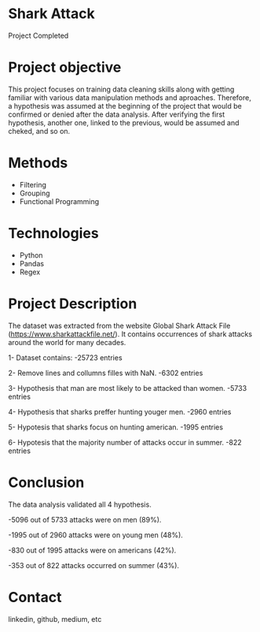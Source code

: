 # Shark Attack

  Project Completed
# Project objective

  This project focuses on training data cleaning skills along with getting familiar with various data manipulation methods and aproaches.
  Therefore, a hypothesis was assumed at the beginning of the project that would be confirmed or denied after the data analysis. After verifying the first hypothesis, another one, linked to the previous, would be assumed and cheked, and so on.
  
# Methods

  - Filtering
  - Grouping
  - Functional Programming
# Technologies 

  - Python
  - Pandas
  - Regex
# Project Description

  The dataset was extracted from the website Global Shark Attack File (https://www.sharkattackfile.net/). It contains occurrences of shark attacks around the world for many decades.

  1- Dataset contains:
  -25723 entries

  2- Remove lines and collumns filles with NaN.
  -6302 entries

  3- Hypothesis that man are most likely to be attacked than women.
  -5733 entries

  4- Hypothesis that sharks preffer hunting youger men.
  -2960 entries

  5- Hypotesis that sharks focus on hunting american.
  -1995 entries

  6- Hypotesis that the majority number of attacks occur in summer.
  -822 entries
# Conclusion

  The data analysis validated all 4 hypothesis.

  -5096 out of 5733 attacks were on men (89%).

  -1995 out of 2960 attacks were on young men (48%).

  -830 out of 1995 attacks were on americans (42%).
  
  -353 out of 822 attacks occurred on summer (43%).

# Contact
  linkedin, github, medium, etc 